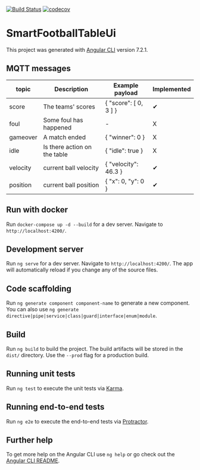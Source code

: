 [![Build Status](https://travis-ci.com/tobibechtold/smart-football-table-ui.svg?token=8wVuwsJQRcfTbuqY4xHB&branch=master)](https://travis-ci.com/tobibechtold/smart-football-table-ui)
[![codecov](https://codecov.io/gh/tobibechtold/smart-football-table-ui/branch/master/graph/badge.svg?token=3aFLC5Mwqa)](https://codecov.io/gh/tobibechtold/smart-football-table-ui)
# SmartFootballTableUi

This project was generated with [Angular CLI](https://github.com/angular/angular-cli) version 7.2.1.

## MQTT messages
| topic      | Description                  | Example payload       |  Implemented |
| ---------- | ---------------------------- |---------------------- |------------- |
| score      | The teams' scores            | { "score": [ 0, 3 ] } | ✔            |
| foul       | Some foul has happened       | -                     | X            |
| gameover   | A match ended                | { "winner": 0 }       | X            |
| idle       | Is there action on the table | { "idle": true }      | X            |
| velocity   | current ball velocity        | { "velocity": 46.3 }  | ✔            |
| position   | current ball position        | { "x": 0, "y": 0 }    | ✔            |

## Run with docker

Run `docker-compose up -d --build` for a dev server. Navigate to `http://localhost:4200/`.

## Development server

Run `ng serve` for a dev server. Navigate to `http://localhost:4200/`. The app will automatically reload if you change any of the source files.

## Code scaffolding

Run `ng generate component component-name` to generate a new component. You can also use `ng generate directive|pipe|service|class|guard|interface|enum|module`.

## Build

Run `ng build` to build the project. The build artifacts will be stored in the `dist/` directory. Use the `--prod` flag for a production build.

## Running unit tests

Run `ng test` to execute the unit tests via [Karma](https://karma-runner.github.io).

## Running end-to-end tests

Run `ng e2e` to execute the end-to-end tests via [Protractor](http://www.protractortest.org/).

## Further help

To get more help on the Angular CLI use `ng help` or go check out the [Angular CLI README](https://github.com/angular/angular-cli/blob/master/README.md).
